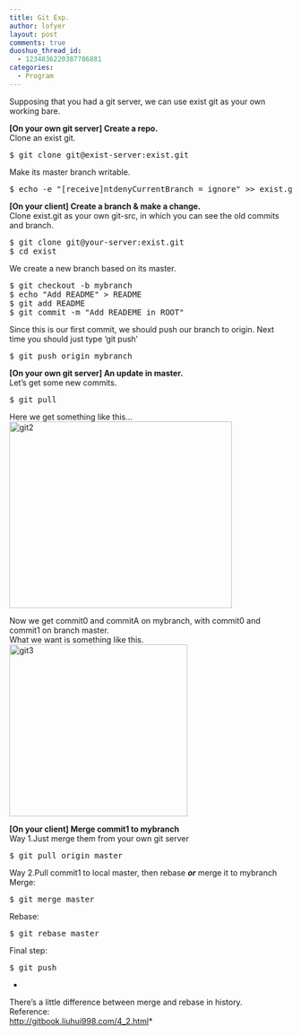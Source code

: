 ```yaml
---
title: Git Exp.
author: lofyer
layout: post
comments: true
duoshuo_thread_id:
  - 1234836220387786881
categories:
  - Program
---
```

Supposing that you had a git server, we can use exist git as your own working bare.  
  
**[On your own git server] Create a repo.**  
Clone an exist git.

<pre>$ git clone git@exist-server:exist.git
</pre>

Make its master branch writable.

<pre>$ echo -e "[receive]ntdenyCurrentBranch = ignore" >> exist.git/.git/config
</pre>

**[On your client] Create a branch & make a change.**  
Clone exist.git as your own git-src, in which you can see the old commits and branch.

<pre>$ git clone git@your-server:exist.git
$ cd exist
</pre>

We create a new branch based on its master.

<pre>$ git checkout -b mybranch
$ echo "Add README" > README
$ git add README
$ git commit -m "Add READEME in ROOT"
</pre>

Since this is our first commit, we should push our branch to origin. Next time you should just type &#8216;git push&#8217;

<pre>$ git push origin mybranch
</pre>

**[On your own git server] An update in master.**  
Let&#8217;s get some new commits.

<pre>$ git pull
</pre>

Here we get something like this&#8230;  
[<img src="http://69.164.197.168/wp-content/uploads/2013/04/git21.png" alt="git2" width="397" height="333" class="alignnone size-full wp-image-2000" />][1]  
  
Now we get commit0 and commitA on mybranch, with commit0 and commit1 on branch master.  
What we want is something like this.  
[<img src="http://69.164.197.168/wp-content/uploads/2013/04/git3.png" alt="git3" width="318" height="307" class="alignnone size-full wp-image-2010" />][2]  
  
**[On your client] Merge commit1 to mybranch**  
Way 1.Just merge them from your own git server

<pre>$ git pull origin master</pre>

Way 2.Pull commit1 to local master, then rebase ***or*** merge it to mybranch  
Merge:

<pre>$ git merge master</pre>

Rebase:

<pre>$ git rebase master</pre>

Final step:

<pre>$ git push</pre>

*  
There&#8217;s a little difference between merge and rebase in history.  
Reference:  
<a href="http://gitbook.liuhui998.com/4_2.html" title="GitBook - Rebase" target="_blank">http://gitbook.liuhui998.com/4_2.html</a>*

 [1]: http://69.164.197.168/wp-content/uploads/2013/04/git21.png
 [2]: http://69.164.197.168/wp-content/uploads/2013/04/git3.png